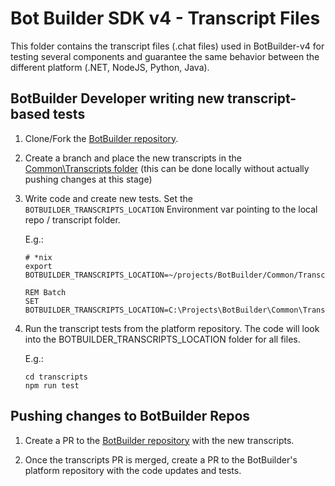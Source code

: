 # Bot Builder SDK v4 - Transcript Files

This folder contains the transcript files (.chat files) used in BotBuilder-v4 for testing several components and guarantee the same behavior between the different platform (.NET, NodeJS, Python, Java).

## BotBuilder Developer writing new transcript-based tests

1. Clone/Fork the [BotBuilder repository](https://github.com/Microsoft/BotBuilder).

2. Create a branch and place the new transcripts in the [Common\Transcripts folder](https://github.com/southworkscom/BotBuilder/tree/botbuilder-v4-transcripts/Common/Transcripts) (this can be done locally without actually pushing changes at this stage)

3. Write code and create new tests. Set the `BOTBUILDER_TRANSCRIPTS_LOCATION` Environment var pointing to the local repo / transcript folder.

    E.g.:

    ```shell
    # *nix
    export BOTBUILDER_TRANSCRIPTS_LOCATION=~/projects/BotBuilder/Common/Transcripts
    ```


    ```Batchfile
    REM Batch
    SET BOTBUILDER_TRANSCRIPTS_LOCATION=C:\Projects\BotBuilder\Common\Transcripts
    ```

4. Run the transcript tests from the platform repository. The code will look into the BOTBUILDER_TRANSCRIPTS_LOCATION folder for all files.

    E.g.:

    ```
    cd transcripts
    npm run test
    ```

## Pushing changes to BotBuilder Repos

1. Create a PR to the [BotBuilder repository](https://github.com/Microsoft/BotBuilder) with the new transcripts.

2. Once the transcripts PR is merged, create a PR to the BotBuilder's platform repository with the code updates and tests.
